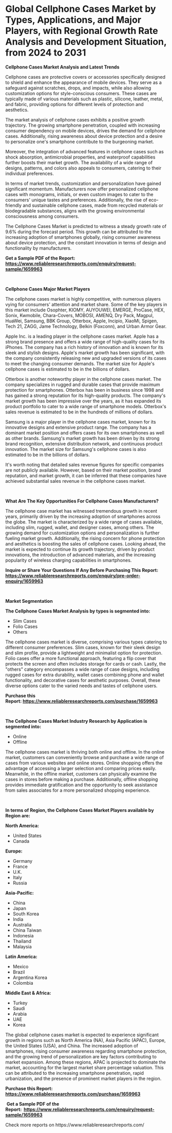 <p><h1>Global Cellphone Cases Market by Types, Applications, and Major Players, with Regional Growth Rate Analysis and Development Situation, from 2024 to 2031</h1></p><p><strong>Cellphone Cases Market Analysis and Latest Trends</strong></p>
<p><p>Cellphone cases are protective covers or accessories specifically designed to shield and enhance the appearance of mobile devices. They serve as a safeguard against scratches, drops, and impacts, while also allowing customization options for style-conscious consumers. These cases are typically made of various materials such as plastic, silicone, leather, metal, and fabric, providing options for different levels of protection and aesthetics.</p><p>The market analysis of cellphone cases exhibits a positive growth trajectory. The growing smartphone penetration, coupled with increasing consumer dependency on mobile devices, drives the demand for cellphone cases. Additionally, rising awareness about device protection and a desire to personalize one's smartphone contribute to the burgeoning market.</p><p>Moreover, the integration of advanced features in cellphone cases such as shock absorption, antimicrobial properties, and waterproof capabilities further boosts their market growth. The availability of a wide range of designs, patterns, and colors also appeals to consumers, catering to their individual preferences.</p><p>In terms of market trends, customization and personalization have gained significant momentum. Manufacturers now offer personalized cellphone cases with monograms, initials, or even custom images to cater to the consumers' unique tastes and preferences. Additionally, the rise of eco-friendly and sustainable cellphone cases, made from recycled materials or biodegradable substances, aligns with the growing environmental consciousness among consumers.</p><p>The Cellphone Cases Market is predicted to witness a steady growth rate of 9.6% during the forecast period. This growth can be attributed to the increasing adoption of smartphones globally, rising consumer awareness about device protection, and the constant innovation in terms of design and functionality by manufacturers.</p></p>
<p><strong>Get a Sample PDF of the Report:&nbsp; <a href="https://www.reliableresearchreports.com/enquiry/request-sample/1659963">https://www.reliableresearchreports.com/enquiry/request-sample/1659963</a></strong></p>
<p>&nbsp;</p>
<p><strong>Cellphone Cases Major Market Players</strong></p>
<p><p>The cellphone cases market is highly competitive, with numerous players vying for consumers' attention and market share. Some of the key players in this market include Osophter, KIOMY, AUYOUWEI, EMERGE, ProCase, HEX, Sonix, Kwmobile, Chara-Covers, MOBOSI, AMENQ, Dry Pack, Magpul, HuaWei, Samsung, BBK Group, Otterbox, Apple, Incipio, XiaoMi, Spigen, Tech 21, ZAGG, Jame Technology, Belkin (Foxconn), and Urban Armor Gear.</p><p>Apple Inc. is a leading player in the cellphone cases market. Apple has a strong brand presence and offers a wide range of high-quality cases for its iPhones. The company has a rich history of innovation and is known for its sleek and stylish designs. Apple's market growth has been significant, with the company consistently releasing new and upgraded versions of its cases to meet the changing consumer demands. The market size for Apple's cellphone cases is estimated to be in the billions of dollars.</p><p>Otterbox is another noteworthy player in the cellphone cases market. The company specializes in rugged and durable cases that provide maximum protection for smartphones. Otterbox has been in business since 1998 and has gained a strong reputation for its high-quality products. The company's market growth has been impressive over the years, as it has expanded its product portfolio to cater to a wide range of smartphone models. Otterbox's sales revenue is estimated to be in the hundreds of millions of dollars.</p><p>Samsung is a major player in the cellphone cases market, known for its innovative designs and extensive product range. The company has a dominant market position and offers cases for its own smartphones as well as other brands. Samsung's market growth has been driven by its strong brand recognition, extensive distribution network, and continuous product innovation. The market size for Samsung's cellphone cases is also estimated to be in the billions of dollars.</p><p>It's worth noting that detailed sales revenue figures for specific companies are not publicly available. However, based on their market position, brand reputation, and market growth, it can be inferred that these companies have achieved substantial sales revenue in the cellphone cases market.</p></p>
<p>&nbsp;</p>
<p><strong>What Are The Key Opportunities For Cellphone Cases Manufacturers?</strong></p>
<p><p>The cellphone case market has witnessed tremendous growth in recent years, primarily driven by the increasing adoption of smartphones across the globe. The market is characterized by a wide range of cases available, including slim, rugged, wallet, and designer cases, among others. The growing demand for customization options and personalization is further fueling market growth. Additionally, the rising concern for phone protection and aesthetics is boosting the sales of cellphone cases. Looking ahead, the market is expected to continue its growth trajectory, driven by product innovations, the introduction of advanced materials, and the increasing popularity of wireless charging capabilities in smartphones.</p></p>
<p><strong>Inquire or Share Your Questions If Any Before Purchasing This Report: <a href="https://www.reliableresearchreports.com/enquiry/pre-order-enquiry/1659963">https://www.reliableresearchreports.com/enquiry/pre-order-enquiry/1659963</a></strong></p>
<p>&nbsp;</p>
<p><strong>Market Segmentation</strong></p>
<p><strong>The Cellphone Cases Market Analysis by types is segmented into:</strong></p>
<p><ul><li>Slim Cases</li><li>Folio Cases</li><li>Others</li></ul></p>
<p><p>The cellphone cases market is diverse, comprising various types catering to different consumer preferences. Slim cases, known for their sleek design and slim profile, provide a lightweight and minimalist option for protection. Folio cases offer a more functional approach, featuring a flip cover that protects the screen and often includes storage for cards or cash. Lastly, the "others" category encompasses a wide range of case designs, including rugged cases for extra durability, wallet cases combining phone and wallet functionality, and decorative cases for aesthetic purposes. Overall, these diverse options cater to the varied needs and tastes of cellphone users.</p></p>
<p><strong>Purchase this Report:&nbsp;<a href="https://www.reliableresearchreports.com/purchase/1659963">https://www.reliableresearchreports.com/purchase/1659963</a></strong></p>
<p>&nbsp;</p>
<p><strong>The Cellphone Cases Market Industry Research by Application is segmented into:</strong></p>
<p><ul><li>Online</li><li>Offline</li></ul></p>
<p><p>The cellphone cases market is thriving both online and offline. In the online market, customers can conveniently browse and purchase a wide range of cases from various websites and online stores. Online shopping offers the advantage of accessing a larger selection and comparing prices easily. Meanwhile, in the offline market, customers can physically examine the cases in stores before making a purchase. Additionally, offline shopping provides immediate gratification and the opportunity to seek assistance from sales associates for a more personalized shopping experience.</p></p>
<p>&nbsp;</p>
<p><strong>In terms of Region, the Cellphone Cases Market Players available by Region are:</strong></p>
<p>
    <p> <strong> North America: </strong>
        <ul>
            <li>United States</li>
            <li>Canada</li>
        </ul>
        </p> 
    <p> <strong> Europe: </strong>
        <ul>
            <li>Germany</li>
            <li>France</li>
            <li>U.K.</li>
            <li>Italy</li>
            <li>Russia</li>
        </ul>
        </p> 
    <p> <strong> Asia-Pacific: </strong>
        <ul>
            <li>China</li>
            <li>Japan</li>
            <li>South Korea</li>
            <li>India</li>
            <li>Australia</li>
            <li>China Taiwan</li>
            <li>Indonesia</li>
            <li>Thailand</li>
            <li>Malaysia</li>
        </ul>
        </p> 
    <p> <strong> Latin America: </strong>
        <ul>
            <li>Mexico</li>
            <li>Brazil</li>
            <li>Argentina Korea</li>
            <li>Colombia</li>
        </ul>
        </p> 
    <p> <strong> Middle East & Africa: </strong>
        <ul>
            <li>Turkey</li>
            <li>Saudi</li>
            <li>Arabia</li>
            <li>UAE</li>
            <li>Korea</li>
        </ul>
    </p>
    </p>
<p><p>The global cellphone cases market is expected to experience significant growth in regions such as North America (NA), Asia Pacific (APAC), Europe, the United States (USA), and China. The increased adoption of smartphones, rising consumer awareness regarding smartphone protection, and the growing trend of personalization are key factors contributing to market expansion. Among these regions, APAC is projected to dominate the market, accounting for the largest market share percentage valuation. This can be attributed to the increasing smartphone penetration, rapid urbanization, and the presence of prominent market players in the region.</p></p>
<p><strong>Purchase this Report: <a href="https://www.reliableresearchreports.com/purchase/1659963">https://www.reliableresearchreports.com/purchase/1659963</a></strong></p>
<p>&nbsp;<strong>Get a Sample PDF of the Report:&nbsp;&nbsp;<a href="https://www.reliableresearchreports.com/enquiry/request-sample/1659963">https://www.reliableresearchreports.com/enquiry/request-sample/1659963</a></strong></p>
<p><strong></strong></p>
<p>Check more reports on https://www.reliableresearchreports.com/</p>